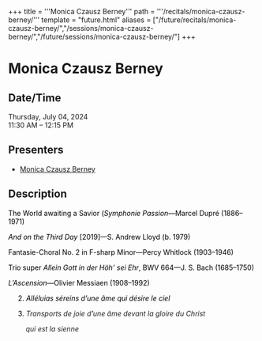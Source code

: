 +++
title = '''Monica Czausz Berney'''
path = '''/recitals/monica-czausz-berney/'''
template = "future.html"
aliases = ["/future/recitals/monica-czausz-berney/","/sessions/monica-czausz-berney/","/future/sessions/monica-czausz-berney/"]
+++

<h1>Monica Czausz Berney</h1>

<h2>Date/Time</h2>
<p>Thursday, July 04, 2024<br>
11:30 AM – 12:15 PM</p>
<h2>Presenters</h2>
<ul>
<li><a href="/performers/monica-czausz-berney/">Monica Czausz Berney</a></li>
</ul>
<h2>Description</h2>

<div class="ag87-crtemvc-hsbk"><div class="css-vsf5of"><p style="text-align:left;" class="carina-rte-public-DraftStyleDefault-block"><span style="color: black;">The World awaiting a Savior (<span style="font-style: italic;">Symphonie Passion—</span>Marcel Dupré</span> <span style="color: black;">(1886–1971)</span></p><p style="text-align:left;" class="carina-rte-public-DraftStyleDefault-block"><span style="color: black;"><span style="font-style: italic;">And on the Third Day</span></span> <span style="color: black;">[2019]—S. Andrew Lloyd</span> <span style="color: black;">(b. 1979)</span></p><p style="text-align:left;" class="carina-rte-public-DraftStyleDefault-block"><span style="color: black;">Fantasie-Choral No. 2 in F-sharp Minor—Percy Whitlock</span> <span style="color: black;">(1903–1946)</span></p><p style="text-align:left;" class="carina-rte-public-DraftStyleDefault-block"><span style="color: black;">Trio super</span> <span style="color: black;"><span style="font-style: italic;">Allein Gott in der Höh' sei Ehr</span>, BWV 664—J. S. Bach</span> <span style="color: black;">(1685–1750)</span></p><p style="text-align:left;" class="carina-rte-public-DraftStyleDefault-block"><span style="color: black;"><span style="font-style: italic;">L’Ascension—</span>Olivier Messiaen (1908–1992)</span></p><p style="text-align:left;" class="carina-rte-public-DraftStyleDefault-block"><span style="color: black;">&nbsp; &nbsp; &nbsp;2.</span> <span style="color: black;"><span style="font-style: italic;">Alléluias séreins d’une âme qui désire le ciel</span></span> &nbsp;</p><p style="text-align:left;" class="carina-rte-public-DraftStyleDefault-block"><span style="color: black;">&nbsp; &nbsp; &nbsp;3.</span> <span style="color: rgb(32,33,34);"><span style="font-style: italic;">Transports de joie d</span></span><span style="color: black;"><span style="font-style: italic;">’</span></span><span style="color: rgb(32,33,34);"><span style="font-style: italic;">une âme devant la gloire du Christ </span></span></p><p class="carina-rte-public-DraftStyleDefault-block"><span style="color: rgb(32,33,34);"><span style="font-style: italic;">&nbsp; &nbsp; &nbsp; &nbsp; &nbsp;qui est la sienne</span></span></p><p style="text-align:left;" class="carina-rte-public-DraftStyleDefault-block">&nbsp;</p><p style="text-align:left;" class="carina-rte-public-DraftStyleDefault-block">&nbsp;</p><p style="text-align:left;" class="carina-rte-public-DraftStyleDefault-block">&nbsp;</p></div></div>


